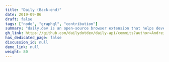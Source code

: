 ```yaml
---
title: "Daily (Back-end)"
date: 2019-09-06
draft: false
tags: ["node", "graphql", "contribution"]
summary: "daily.dev is an open-source browser extension that helps developers stay updated with the latest programming news."
gh_link: https://github.com/dailydotdev/daily-api/commits?author=Andrei0872
has_dedicated_page: false
discussion_id: null
demo_link: null
weight: 80
---
```


